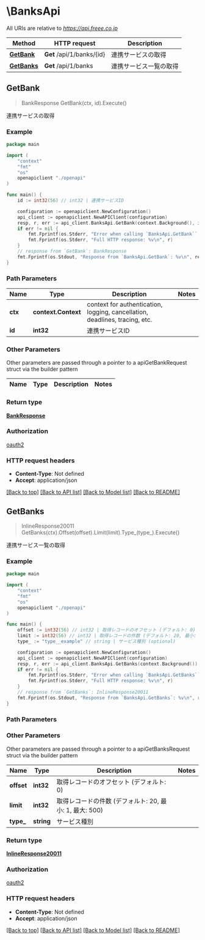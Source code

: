 # \BanksApi

All URIs are relative to *https://api.freee.co.jp*

Method | HTTP request | Description
------------- | ------------- | -------------
[**GetBank**](BanksApi.md#GetBank) | **Get** /api/1/banks/{id} | 連携サービスの取得
[**GetBanks**](BanksApi.md#GetBanks) | **Get** /api/1/banks | 連携サービス一覧の取得



## GetBank

> BankResponse GetBank(ctx, id).Execute()

連携サービスの取得



### Example

```go
package main

import (
    "context"
    "fmt"
    "os"
    openapiclient "./openapi"
)

func main() {
    id := int32(56) // int32 | 連携サービスID

    configuration := openapiclient.NewConfiguration()
    api_client := openapiclient.NewAPIClient(configuration)
    resp, r, err := api_client.BanksApi.GetBank(context.Background(), id).Execute()
    if err != nil {
        fmt.Fprintf(os.Stderr, "Error when calling `BanksApi.GetBank``: %v\n", err)
        fmt.Fprintf(os.Stderr, "Full HTTP response: %v\n", r)
    }
    // response from `GetBank`: BankResponse
    fmt.Fprintf(os.Stdout, "Response from `BanksApi.GetBank`: %v\n", resp)
}
```

### Path Parameters


Name | Type | Description  | Notes
------------- | ------------- | ------------- | -------------
**ctx** | **context.Context** | context for authentication, logging, cancellation, deadlines, tracing, etc.
**id** | **int32** | 連携サービスID | 

### Other Parameters

Other parameters are passed through a pointer to a apiGetBankRequest struct via the builder pattern


Name | Type | Description  | Notes
------------- | ------------- | ------------- | -------------


### Return type

[**BankResponse**](bankResponse.md)

### Authorization

[oauth2](../README.md#oauth2)

### HTTP request headers

- **Content-Type**: Not defined
- **Accept**: application/json

[[Back to top]](#) [[Back to API list]](../README.md#documentation-for-api-endpoints)
[[Back to Model list]](../README.md#documentation-for-models)
[[Back to README]](../README.md)


## GetBanks

> InlineResponse20011 GetBanks(ctx).Offset(offset).Limit(limit).Type_(type_).Execute()

連携サービス一覧の取得



### Example

```go
package main

import (
    "context"
    "fmt"
    "os"
    openapiclient "./openapi"
)

func main() {
    offset := int32(56) // int32 | 取得レコードのオフセット (デフォルト: 0) (optional)
    limit := int32(56) // int32 | 取得レコードの件数 (デフォルト: 20, 最小: 1, 最大: 500) (optional)
    type_ := "type__example" // string | サービス種別 (optional)

    configuration := openapiclient.NewConfiguration()
    api_client := openapiclient.NewAPIClient(configuration)
    resp, r, err := api_client.BanksApi.GetBanks(context.Background()).Offset(offset).Limit(limit).Type_(type_).Execute()
    if err != nil {
        fmt.Fprintf(os.Stderr, "Error when calling `BanksApi.GetBanks``: %v\n", err)
        fmt.Fprintf(os.Stderr, "Full HTTP response: %v\n", r)
    }
    // response from `GetBanks`: InlineResponse20011
    fmt.Fprintf(os.Stdout, "Response from `BanksApi.GetBanks`: %v\n", resp)
}
```

### Path Parameters



### Other Parameters

Other parameters are passed through a pointer to a apiGetBanksRequest struct via the builder pattern


Name | Type | Description  | Notes
------------- | ------------- | ------------- | -------------
 **offset** | **int32** | 取得レコードのオフセット (デフォルト: 0) | 
 **limit** | **int32** | 取得レコードの件数 (デフォルト: 20, 最小: 1, 最大: 500) | 
 **type_** | **string** | サービス種別 | 

### Return type

[**InlineResponse20011**](inline_response_200_11.md)

### Authorization

[oauth2](../README.md#oauth2)

### HTTP request headers

- **Content-Type**: Not defined
- **Accept**: application/json

[[Back to top]](#) [[Back to API list]](../README.md#documentation-for-api-endpoints)
[[Back to Model list]](../README.md#documentation-for-models)
[[Back to README]](../README.md)

